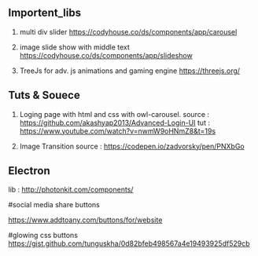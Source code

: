 ## Importent_libs

1. multi div slider 
      https://codyhouse.co/ds/components/app/carousel
2. image slide show with middle text 
      https://codyhouse.co/ds/components/app/slideshow
      
3. TreeJs for adv. js animations and gaming engine 
      https://threejs.org/
      
      
      
      
      
      
      
 ## Tuts & Souece
 
 1. Loging page with html and css with owl-carousel.
            source : https://github.com/akashyap2013/Advanced-Login-UI
            tut : https://www.youtube.com/watch?v=nwmW9oHNmZ8&t=19s
           
 2. Image Transition 
            source : https://codepen.io/zadvorsky/pen/PNXbGo
            
            


## Electron 

lib : http://photonkit.com/components/


#social media share buttons 

https://www.addtoany.com/buttons/for/website


#glowing css buttons 
https://gist.github.com/tunguskha/0d82bfeb498567a4e19493925df529cb
